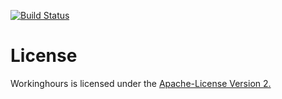[![Build Status](https://travis-ci.org/pongo710/workinghours.svg?branch=master)](https://travis-ci.org/pongo710/workinghours)

# License


Workinghours is licensed under the [Apache-License Version 2.](LICENSE)
